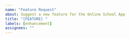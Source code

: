 ```yaml
---
name: "Feature Request"
about: Suggest a new feature for the Online School App
title: "[FEATURE] "
labels: [enhancement]
assignees: ""
---
```





